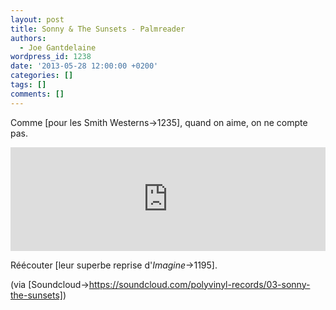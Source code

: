 ```yaml
---
layout: post
title: Sonny & The Sunsets - Palmreader
authors:
  - Joe Gantdelaine
wordpress_id: 1238
date: '2013-05-28 12:00:00 +0200'
categories: []
tags: []
comments: []
---
```

Comme [pour les Smith Westerns->1235], quand on aime, on ne compte pas.

<iframe width="100%" height="166" scrolling="no" frameborder="no" src="https://w.soundcloud.com/player/?url=http%3A%2F%2Fapi.soundcloud.com%2Ftracks%2F75240466"></iframe>

Réécouter [leur superbe reprise d'*Imagine*->1195].

(via [Soundcloud->https://soundcloud.com/polyvinyl-records/03-sonny-the-sunsets])
